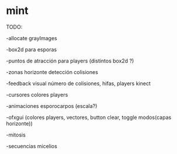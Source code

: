 # mint

TODO:

-allocate grayImages

-box2d para esporas

-puntos de atracción para players (distintos box2d ?)

-zonas horizonte detección colisiones

-feedback visual número de colisiones, hifas, players kinect

-cursores colores players

-animaciones esporocarpos (escala?)

-ofxgui (colores players, vectores, button clear, toggle modos(capas horizonte))

-mitosis

-secuencias micelios


